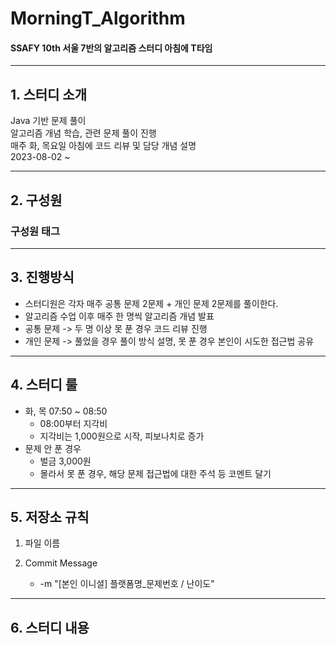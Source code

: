 # MorningT_Algorithm
#### SSAFY 10th 서울 7반의 알고리즘 스터디 아침에 T타임
***
## 1. 스터디 소개
Java 기반 문제 풀이 <br/> 알고리즘 개념 학습, 관련 문제 풀이 진행 <br/> 매주 화, 목요일 아침에 코드 리뷰 및 담당 개념 설명 <br/> 2023-08-02 ~
***
## 2. 구성원
### 구성원 태그
***
## 3. 진행방식
- 스터디원은 각자 매주 공통 문제 2문제 + 개인 문제 2문제를 풀이한다.
- 알고리즘 수업 이후 매주 한 명씩 알고리즘 개념 발표
- 공통 문제 -> 두 명 이상 못 푼 경우 코드 리뷰 진행
- 개인 문제 -> 풀었을 경우 풀이 방식 설명, 못 푼 경우 본인이 시도한 접근법 공유
***
## 4. 스터디 룰
- 화, 목 07:50 ~ 08:50
  - 08:00부터 지각비
  - 지각비는 1,000원으로 시작, 피보나치로 증가
- 문제 안 푼 경우
  - 벌금 3,000원
  - 몰라서 못 푼 경우, 해당 문제 접근법에 대한 주석 등 코멘트 달기
***
## 5. 저장소 규칙
1) 파일 이름

2) Commit Message
   - -m "[본인 이니셜] 플랫폼명_문제번호 / 난이도"

***
## 6. 스터디 내용
